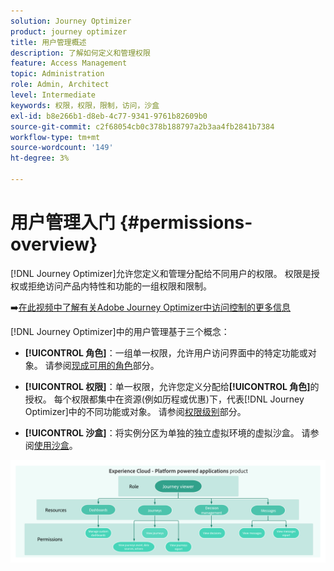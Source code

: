 ```yaml
---
solution: Journey Optimizer
product: journey optimizer
title: 用户管理概述
description: 了解如何定义和管理权限
feature: Access Management
topic: Administration
role: Admin, Architect
level: Intermediate
keywords: 权限，权限，限制，访问，沙盒
exl-id: b8e266b1-d8eb-4c77-9341-9761b82609b0
source-git-commit: c2f68054cb0c378b188797a2b3aa4fb2841b7384
workflow-type: tm+mt
source-wordcount: '149'
ht-degree: 3%

---
```


# 用户管理入门 {#permissions-overview}

[!DNL Journey Optimizer]允许您定义和管理分配给不同用户的权限。 权限是授权或拒绝访问产品内特性和功能的一组权限和限制。

➡️[在此视频中了解有关Adobe Journey Optimizer中访问控制的更多信息](#video)

[!DNL Journey Optimizer]中的用户管理基于三个概念：

* **[!UICONTROL 角色]**：一组单一权限，允许用户访问界面中的特定功能或对象。 请参阅[现成可用的角色](ootb-product-profiles.md)部分。

* **[!UICONTROL 权限]**：单一权限，允许您定义分配给&#x200B;**[!UICONTROL 角色]**&#x200B;的授权。 每个权限都集中在资源(例如历程或优惠)下，代表[!DNL Journey Optimizer]中的不同功能或对象。 请参阅[权限级别](high-low-permissions.md)部分。

* **[!UICONTROL 沙盒]**：将实例分区为单独的独立虚拟环境的虚拟沙盒。 请参阅[使用沙盒](sandboxes.md)。

![](assets/do-not-localize/permissions_2.png)

<!--
## How-to video{#video}

Learn more about access control system and custom proles in Adobe Journey Optimizer. Learn how to manage roles and permissions and how to add and manage users.

>[!VIDEO](https://video.tv.adobe.com/v/333998?quality=12)
-->